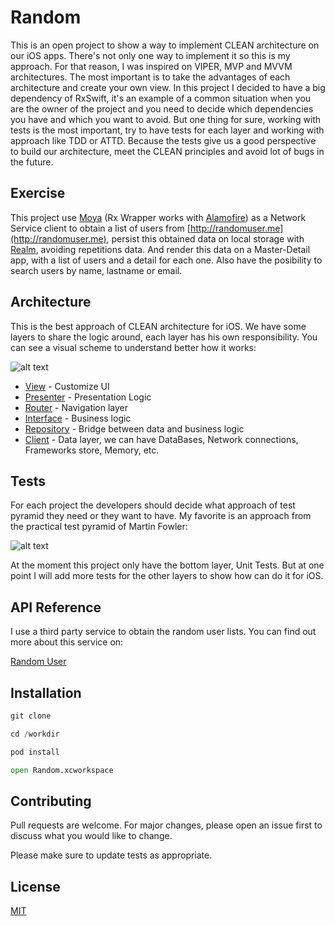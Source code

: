 # Random 
This is an open project to show a way to implement CLEAN architecture on our iOS apps. There's not only one way to implement it so this is my approach. For that reason, I was inspired on VIPER, MVP and MVVM architectures. The most important is to take the advantages of each architecture and create your own view. 
In this project I decided to have a big dependency of RxSwift, it's an example of a common situation when you are the owner of the project and you need to decide which dependencies you have and which you want to avoid.
But one thing for sure, working with tests is the most important, try to have tests for each layer and working with approach like TDD or ATTD. Because the tests give us a good perspective to build our architecture, meet the CLEAN principles and avoid lot of bugs in the future.


## Exercise

This project use [Moya](https://rometools.github.io/rome/) (Rx Wrapper works with [Alamofire](https://rometools.github.io/rome/)) as a Network Service client to obtain a list of users from [http://randomuser.me](http://randomuser.me), persist this obtained data on local storage with [Realm](http://randomuser.me), avoiding repetitions data. And render this data on a Master-Detail app, with a list of users and a detail for each one. Also have the posibility to search users by name, lastname or email.


## Architecture
This is the best approach of CLEAN architecture for iOS. We have some layers to share the logic around, each layer has his own responsibility.
You can see a visual scheme to understand better how it works:


![alt text](https://res.cloudinary.com/aka7/image/upload/v1540195508/Victor/Architectures/architecture.png)

* [View](https://rometools.github.io/rome/) - Customize UI
* [Presenter](https://rometools.github.io/rome/) - Presentation Logic
* [Router](https://rometools.github.io/rome/) - Navigation layer
* [Interface](https://rometools.github.io/rome/) - Business logic
* [Repository](https://rometools.github.io/rome/) - Bridge between data and business logic
* [Client](https://rometools.github.io/rome/) - Data layer, we can have DataBases, Network connections, Frameworks store, Memory, etc.


## Tests
For each project the developers should decide what approach of test pyramid they need or they want to have. My favorite is an approach from the practical test pyramid of Martin Fowler:

![alt text](https://res.cloudinary.com/aka7/image/upload/v1540333699/Victor/Architectures/TestPiramid.png)

At the moment this project only have the bottom layer, Unit Tests. 
But at one point I will add more tests for the other layers to show how can do it for iOS.

## API Reference

I use a third party service to obtain the random user lists. You can find out more about this service on:

[Random User](https://randomuser.me)

## Installation

```python
git clone 

cd /workdir

pod install

open Random.xcworkspace
```


## Contributing
Pull requests are welcome. For major changes, please open an issue first to discuss what you would like to change.

Please make sure to update tests as appropriate.

## License
[MIT](https://choosealicense.com/licenses/mit/)